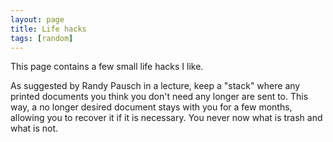```yaml
---
layout: page
title: Life hacks
tags: [random]
---
```


This page contains a few small life hacks I like.

As suggested by Randy Pausch in a lecture, keep a "stack" where any
printed documents you think you don't need any longer are sent to. This
way, a no longer desired document stays with you for a few months,
allowing you to recover it if it is necessary. You never now what is
trash and what is not.
